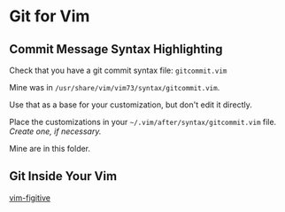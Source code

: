 # Git for Vim

## Commit Message Syntax Highlighting

Check that you have a git commit syntax file: `gitcommit.vim`

Mine was in `/usr/share/vim/vim73/syntax/gitcommit.vim`.

Use that as a base for your customization, but don't edit it directly.

Place the customizations in your `~/.vim/after/syntax/gitcommit.vim` file. _Create one, if necessary._

Mine are in this folder.

## Git Inside Your Vim

[vim-figitive](https://github.com/tpope/vim-fugitive)
